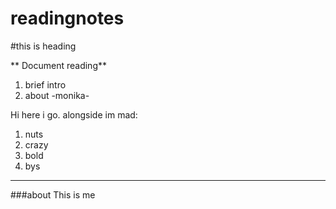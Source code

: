 # readingnotes
#this is heading

** Document reading**

1. brief intro 
2. about
-monika-

Hi here i go.
alongside im mad:
1. nuts
2. crazy
3. bold
4. bys
***
###about 
This is me 

